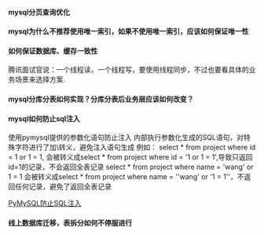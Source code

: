 #### mysql分页查询优化

#### mysql为什么不推荐使用唯一索引，如果不使用唯一索引，应该如何保证唯一性

#### 如何保证数据库、缓存一致性
腾讯面试官说：一个线程读，一个线程写，要使用线程同步，不过也要看具体的业务场景来选择方案.

#### mysql分库分表如何实现？分库分表后业务层应该如何改变？
#### mysql如何防止sql注入
使用pymysql提供的参数化语句防止注入
内部执行参数化生成的SQL语句，对特殊字符进行了加\转义，避免注入语句生成
例如：
select * from project where id = 1 or 1 = 1,
会被转义成select * from project where id = '1 or 1 = 1',导致只返回id=1的记录，不会返回全表记录
select * from project where name = 'wang' or 1 = 1
会被转义成select * from project where name = '\'wang\' or \'1 = 1\''，不返回任何记录，避免了返回全表记录

[PyMySQL防止SQL注入](https://www.cnblogs.com/freely/p/6798717.html)

#### 线上数据库迁移，表拆分如何不停服进行